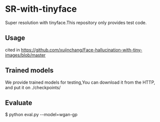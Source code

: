 # SR-with-tinyface
Super resolution with tinyface.This repository only provides test code.

## Usage
cited in https://github.com/xujinchang/Face-hallucination-with-tiny-images/blob/master

## Trained models
We provide trained models for testing,You can download it from the HTTP, and put it on ./checkpoints/

## Evaluate
$ python eval.py --model=wgan-gp
  
